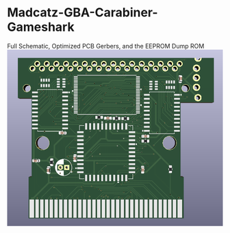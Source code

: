 # Madcatz-GBA-Carabiner-Gameshark
Full Schematic, Optimized PCB Gerbers, and the EEPROM Dump ROM
![image](https://github.com/Modman/Madcatz-GBA-Carabiner-Gameshark/blob/main/Carabiner_Complete.png)
